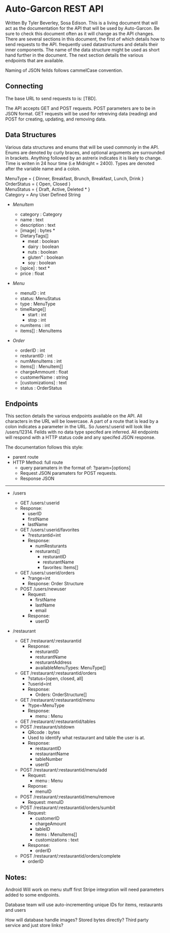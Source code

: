 # Auto-Garcon REST API

Written By Tyler Beverley, Sosa Edison. 
This is a living document that will act as the documentation for the API that will be used by Auto-Garcon. Be sure to check this document often as it will change as the API changes. There are several sections in this document, the first of which details how to send requests to the API. frequently used datastructures and details their inner components. The name of the data structure might be used as short hand further in the document. The next section details the various endpoints that are available. 

Naming of JSON feilds follows cammelCase convention. 

## Connecting

The base URL to send requests to is: [TBD].  
 
The API accepts GET and POST requests. POST parameters are to be in JSON format. GET requests will be used for retreiving data (reading) and POST for creating, updating, and removing data.  

## Data Structures 
Various data structures and enums that will be used commonly in the API. Enums are denoted by curly braces, and optional arguments are surrounded in brackets. Anything followed by an astrerix indicates it is likely to change. Time is writen in 24 hour time (i.e Midnight = 2400). Types are denoted after the variable name and a colon.  
  
MenuType = { Dinner, Breakfast, Brunch, Breakfast, Lunch, Drink }  
OrderStatus = { Open, Closed }  
MenuStatus = { Draft, Active, Deleted \* }  
Category = Any User Defined String  
  
* _MenuItem_
  * category : Category
  * name : text 
  * description : text 
  * [image] : bytes \* 
  * DietaryTags[] 
    * meat : boolean
    * dairy : boolean
    * nuts : boolean
    * gluten" : boolean
    * soy : boolean
  * [spice] : text \* 
  * price : float

* _Menu_  
  * menuID : int
  * status: MenuStatus
  * type : MenuType 
  * timeRange[] 
    * start : int 
    * stop : int 
  * numItems : int 
  * items[] : MenuItems 

* _Order_
  * orderID : int 
  * resturantID : int 
  * numMenuItems : int 
  * items[] : MenuItem[]
  * chargeAmmount : float
  * customerName : string
  * [customizations] : text
  * status : OrderStatus

## Endpoints 

This section details the various endpoints available on the API. All characters in the URL will be lowercase. A part of a route that is lead by a colon indicates a parameter in the URL. So /users/:userid will look like /users/12314. Feilds with no data type specifed are inferred. All endpoints will respond with a HTTP status code and any specifed JSON response. 
  
The documentation follows this style: 

* parent route
 * HTTP Method: full route  
   * query paramaters in the format of: ?param=[options]
   * Request JSON paramaters for POST requests. 
   * Response JSON
  
---  


* /users
   * GET /users/:userid 
    * Response: 
      * userID
      * firstName
      * lastName
   * GET /users/:userid/favorites
     * ?resturantid=int 
     * Response: 
       * numResturants
       * resturants[] 
         * resturantID
         * resturantName
         * favorites: Items[] 
   * GET /users/:userid/orders
      * ?range=int
      * Response: Order Structure
   * POST /users/newuser 
     * Request: 
       * firstName
       * lastName
       * email
     * Response: 
       *  userID
     
      
* /restaurant   
  * GET /restaurant/:restaurantid
    * Response:  
      * resturantID
      * resturantName
      * resturantAddress
      * availableMenuTypes: MenuType[]
  * GET /restaurant/:restaurantid/orders
    * ?status=[open, closed, all]
    * ?userid=int
    * Response:
      * Orders: OrderStructure[]
  * GET /restaurant/:restaurantid/menu
  	* ?type=MenuType
    * Response: 
       * menu : Menu
  * GET /restaurant/:restaurantid/tables
  * POST /restaurant/sitdown
    * QRcode : bytes 
    * Used to identify what restaurant and table the user is at.
    * Response: 
      * restaurantID
      * restaurantName
      * tableNumber
      * userID
  * POST /restaurant/:restaurantid/menu/add
    * Request: 
      * menu : Menu
    * Reponse: 
      * menuID
  * POST /restaurant/:restaurantid/menu/remove
     * Request: menuID
  * POST /restaurant/:restaurantid/orders/sumbit
    * Request:
      * customerID
      * chargeAmount
      * tableID
      * items : MenuItems[] 
      * customizations : text
    * Response: 
      * orderID 
  * POST /restaurant/:restaurantid/orders/complete
     * orderID
     
     
    

Notes:
-----
Android Will work on menu stuff first
Stripe integration will need parameters added to some endpoints. 

Database team will use auto-incrementing unique IDs for items, restaurants and users

How will database handle images? 
Stored bytes directly? Third party service and just store links? 

